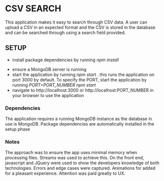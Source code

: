 # CSV SEARCH

This application makes it easy to search through CSV data. A user can upload a CSV in an expected format and the CSV is stored in the database and can be searched through using a search field provided.

## SETUP

- install package dependencies by running _npm install_

* ensure a MongoDB server is running
* start the application by running _npm start_ . this runs the application on port 3000 by default. To specify the PORT, start the application by running _PORT=PORT_NUMBER npm start_
* navigate to http://localhost:3000 or http://localhost:PORT_NUMBER in your browser to use the application

### Dependencies

The application requires a running MongoDB instance as the database in use is MongoDB. Package dependencies are automatically installed in the setup phase

### Notes

The approach was to ensure the app uses minimal memory when processing files. Streams was used to achieve this.
On the front end, javascript and JQuery were used to show the developers knowledge of both technologies.
Errors and edge cases were captured.
Animations for added for a pleasant experience.
Attention was paid greatly to UX.
